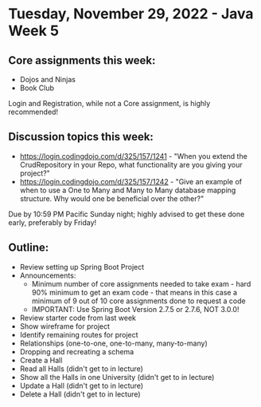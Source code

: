 # Tuesday, November 29, 2022 - Java Week 5

## Core assignments this week:
- Dojos and Ninjas
- Book Club

Login and Registration, while not a Core assignment, is highly recommended!

## Discussion topics this week:
- https://login.codingdojo.com/d/325/157/1241 - "When you extend the CrudRepository in your Repo, what functionality are you giving your project?"
- https://login.codingdojo.com/d/325/157/1242 - "Give an example of when to use a One to Many and Many to Many database mapping structure. Why would one be beneficial over the other?"

Due by 10:59 PM Pacific Sunday night; highly advised to get these done early, preferably by Friday!

## Outline:
- Review setting up Spring Boot Project
- Announcements:
    - Minimum number of core assignments needed to take exam - hard 90% minimum to get an exam code - that means in this case a minimum of 9 out of 10 core assignments done to request a code
    - IMPORTANT: Use Spring Boot Version 2.7.5 or 2.7.6, NOT 3.0.0!
- Review starter code from last week
- Show wireframe for project
- Identify remaining routes for project
- Relationships (one-to-one, one-to-many, many-to-many)
- Dropping and recreating a schema
- Create a Hall
- Read all Halls (didn't get to in lecture)
- Show all the Halls in one University (didn't get to in lecture)
- Update a Hall (didn't get to in lecture)
- Delete a Hall (didn't get to in lecture)
